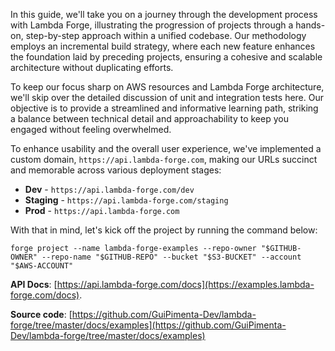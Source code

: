 In this guide, we'll take you on a journey through the development process with Lambda Forge, illustrating the progression of projects through a hands-on, step-by-step approach within a unified codebase. Our methodology employs an incremental build strategy, where each new feature enhances the foundation laid by preceding projects, ensuring a cohesive and scalable architecture without duplicating efforts.

To keep our focus sharp on AWS resources and Lambda Forge architecture, we'll skip over the detailed discussion of unit and integration tests here. Our objective is to provide a streamlined and informative learning path, striking a balance between technical detail and approachability to keep you engaged without feeling overwhelmed.

To enhance usability and the overall user experience, we've implemented a custom domain, `https://api.lambda-forge.com`, making our URLs succinct and memorable across various deployment stages:

- **Dev** - `https://api.lambda-forge.com/dev`
- **Staging** - `https://api.lambda-forge.com/staging`
- **Prod** - `https://api.lambda-forge.com`


With that in mind, let's kick off the project by running the command below:

```
forge project --name lambda-forge-examples --repo-owner "$GITHUB-OWNER" --repo-name "$GITHUB-REPO" --bucket "$S3-BUCKET" --account "$AWS-ACCOUNT"
```

**API Docs**: [https://api.lambda-forge.com/docs](https://examples.lambda-forge.com/docs).

**Source code**: [https://github.com/GuiPimenta-Dev/lambda-forge/tree/master/docs/examples](https://github.com/GuiPimenta-Dev/lambda-forge/tree/master/docs/examples)
